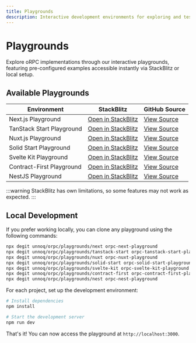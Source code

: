 ```yaml
---
title: Playgrounds
description: Interactive development environments for exploring and testing oRPC functionality.
---
```


# Playgrounds

Explore oRPC implementations through our interactive playgrounds,
featuring pre-configured examples accessible instantly via StackBlitz or local setup.

## Available Playgrounds

| Environment               | StackBlitz                                                                                          | GitHub Source                                                                     |
| ------------------------- | --------------------------------------------------------------------------------------------------- | --------------------------------------------------------------------------------- |
| Next.js Playground        | [Open in StackBlitz](https://stackblitz.com/github/unnoq/orpc/tree/main/playgrounds/next)           | [View Source](https://github.com/unnoq/orpc/tree/main/playgrounds/next)           |
| TanStack Start Playground | [Open in StackBlitz](https://stackblitz.com/github/unnoq/orpc/tree/main/playgrounds/tanstack-start) | [View Source](https://github.com/unnoq/orpc/tree/main/playgrounds/tanstack-start) |
| Nuxt.js Playground        | [Open in StackBlitz](https://stackblitz.com/github/unnoq/orpc/tree/main/playgrounds/nuxt)           | [View Source](https://github.com/unnoq/orpc/tree/main/playgrounds/nuxt)           |
| Solid Start Playground    | [Open in StackBlitz](https://stackblitz.com/github/unnoq/orpc/tree/main/playgrounds/solid-start)    | [View Source](https://github.com/unnoq/orpc/tree/main/playgrounds/solid-start)    |
| Svelte Kit Playground     | [Open in StackBlitz](https://stackblitz.com/github/unnoq/orpc/tree/main/playgrounds/svelte-kit)     | [View Source](https://github.com/unnoq/orpc/tree/main/playgrounds/svelte-kit)     |
| Contract-First Playground | [Open in StackBlitz](https://stackblitz.com/github/unnoq/orpc/tree/main/playgrounds/contract-first) | [View Source](https://github.com/unnoq/orpc/tree/main/playgrounds/contract-first) |
| NestJS Playground         | [Open in StackBlitz](https://stackblitz.com/github/unnoq/orpc/tree/main/playgrounds/nest)           | [View Source](https://github.com/unnoq/orpc/tree/main/playgrounds/nest)           |

:::warning
StackBlitz has own limitations, so some features may not work as expected.
:::

## Local Development

If you prefer working locally, you can clone any playground using the following commands:

```bash
npx degit unnoq/orpc/playgrounds/next orpc-next-playground
npx degit unnoq/orpc/playgrounds/tanstack-start orpc-tanstack-start-playground
npx degit unnoq/orpc/playgrounds/nuxt orpc-nuxt-playground
npx degit unnoq/orpc/playgrounds/solid-start orpc-solid-start-playground
npx degit unnoq/orpc/playgrounds/svelte-kit orpc-svelte-kit-playground
npx degit unnoq/orpc/playgrounds/contract-first orpc-contract-first-playground
npx degit unnoq/orpc/playgrounds/nest orpc-nest-playground
```

For each project, set up the development environment:

```bash
# Install dependencies
npm install

# Start the development server
npm run dev
```

That's it! You can now access the playground at `http://localhost:3000`.
